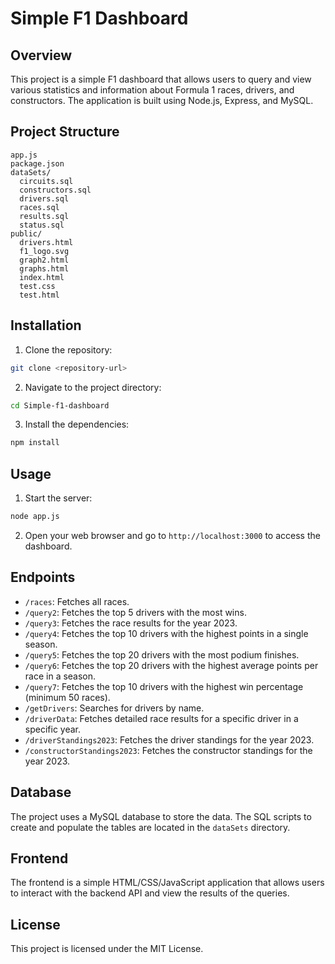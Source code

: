 # Simple F1 Dashboard

## Overview
This project is a simple F1 dashboard that allows users to query and view various statistics and information about Formula 1 races, drivers, and constructors. The application is built using Node.js, Express, and MySQL.

## Project Structure
```
app.js
package.json
dataSets/
  circuits.sql
  constructors.sql
  drivers.sql
  races.sql
  results.sql
  status.sql
public/
  drivers.html
  f1_logo.svg
  graph2.html
  graphs.html
  index.html
  test.css
  test.html
```

## Installation
1. Clone the repository:
```bash
git clone <repository-url>
```
2. Navigate to the project directory:
```bash
cd Simple-f1-dashboard
```
3. Install the dependencies:
```bash
npm install
```

## Usage
1. Start the server:
```bash
node app.js
```
2. Open your web browser and go to `http://localhost:3000` to access the dashboard.

## Endpoints
- `/races`: Fetches all races.
- `/query2`: Fetches the top 5 drivers with the most wins.
- `/query3`: Fetches the race results for the year 2023.
- `/query4`: Fetches the top 10 drivers with the highest points in a single season.
- `/query5`: Fetches the top 20 drivers with the most podium finishes.
- `/query6`: Fetches the top 20 drivers with the highest average points per race in a season.
- `/query7`: Fetches the top 10 drivers with the highest win percentage (minimum 50 races).
- `/getDrivers`: Searches for drivers by name.
- `/driverData`: Fetches detailed race results for a specific driver in a specific year.
- `/driverStandings2023`: Fetches the driver standings for the year 2023.
- `/constructorStandings2023`: Fetches the constructor standings for the year 2023.

## Database
The project uses a MySQL database to store the data. The SQL scripts to create and populate the tables are located in the `dataSets` directory.

## Frontend
The frontend is a simple HTML/CSS/JavaScript application that allows users to interact with the backend API and view the results of the queries.

## License
This project is licensed under the MIT License.
